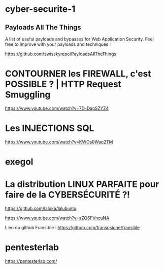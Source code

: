 # cyber-securite-1

## Payloads All The Things
A list of useful payloads and bypasses for Web Application Security. Feel free to improve with your payloads and techniques !

https://github.com/swisskyrepo/PayloadsAllTheThings

# CONTOURNER les FIREWALL, c'est POSSIBLE ? | HTTP Request Smuggling

https://www.youtube.com/watch?v=7D-DapSZYZ4

# Les INJECTIONS SQL
https://www.youtube.com/watch?v=KWOs0Waq2TM

# exegol


# La distribution LINUX PARFAITE pour faire de la CYBERSÉCURITÉ ?!
https://github.com/laluka/lalubuntu

https://www.youtube.com/watch?v=sZQ6FVncuNA

Lien du github Fransible : https://github.com/fransosiche/fransible

# pentesterlab

https://pentesterlab.com/
